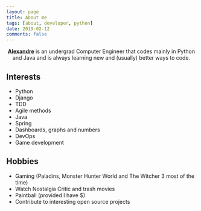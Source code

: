 ```yaml
---
layout: page
title: About me
tags: [about, developer, python]
date: 2019-02-12
comments: false
---
```


<center><a href="https://github.com/alexandrebarbaruiva"><b>Alexandre</b></a> is an undergrad Computer Engineer that codes mainly in Python and Java and is always learning new and (usually) better ways to code.</center>

## Interests

* Python
* Django
* TDD
* Agile methods
* Java
* Spring
* Dashboards, graphs and numbers
* DevOps
* Game development

## Hobbies

* Gaming (Paladins, Monster Hunter World and The Witcher 3 most of the time)
* Watch Nostalgia Critic and trash movies
* Paintball (provided I have $)
* Contribute to interesting open source projects
